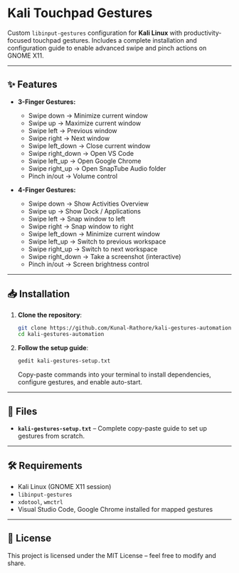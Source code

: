 # Kali Touchpad Gestures

Custom `libinput-gestures` configuration for **Kali Linux** with productivity-focused touchpad gestures.
Includes a complete installation and configuration guide to enable advanced swipe and pinch actions on GNOME X11.

---

## ✨ Features
- **3-Finger Gestures:**
  - Swipe down → Minimize current window
  - Swipe up → Maximize current window
  - Swipe left → Previous window
  - Swipe right → Next window
  - Swipe left_down → Close current window
  - Swipe right_down → Open VS Code
  - Swipe left_up → Open Google Chrome
  - Swipe right_up → Open SnapTube Audio folder
  - Pinch in/out → Volume control

- **4-Finger Gestures:**
  - Swipe down → Show Activities Overview
  - Swipe up → Show Dock / Applications
  - Swipe left → Snap window to left
  - Swipe right → Snap window to right
  - Swipe left_down → Minimize current window
  - Swipe left_up → Switch to previous workspace
  - Swipe right_up → Switch to next workspace
  - Swipe right_down → Take a screenshot (interactive)
  - Pinch in/out → Screen brightness control

---

## 📥 Installation

1. **Clone the repository**:
   ```bash
   git clone https://github.com/Kunal-Rathore/kali-gestures-automation.git
   cd kali-gestures-automation
   ```

2. **Follow the setup guide**:
   ```bash
   gedit kali-gestures-setup.txt
   ```
   Copy-paste commands into your terminal to install dependencies, configure gestures, and enable auto-start.

---

## 📂 Files
- **`kali-gestures-setup.txt`** – Complete copy-paste guide to set up gestures from scratch.

---

## 🛠 Requirements
- Kali Linux (GNOME X11 session)
- `libinput-gestures`
- `xdotool`, `wmctrl`
- Visual Studio Code, Google Chrome installed for mapped gestures

---

## 📜 License
This project is licensed under the MIT License – feel free to modify and share.
